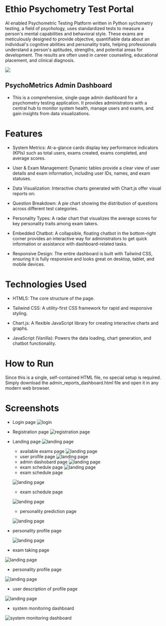 # Ethio Psychometry Test Portal
AI enabled Psychometric Testing Platform written in Python
sychometry testing, a field of psychology, uses standardized tests to measure a person's mental capabilities and behavioral style. These exams are meticulously designed to provide objective, quantifiable data about an individual's cognitive abilities and personality traits, helping professionals understand a person's aptitudes, strengths, and potential areas for development. The results are often used in career counseling, educational placement, and clinical diagnosis.

![](https://github.com/MulukenSholaye/psychometry_test_portal/blob/22fc592f2fff3b4c09bdca36105914bdc24a9655/21711737214.jpg)

## PsychoMetrics Admin Dashboard
* This is a comprehensive, single-page admin dashboard for a psychometry testing application. It provides administrators with a central hub to monitor system health, manage users and exams, and gain insights from data visualizations.

# Features
* System Metrics: At-a-glance cards display key performance indicators (KPIs) such as total users, exams created, exams completed, and average scores.

* User & Exam Management: Dynamic tables provide a clear view of user details and exam information, including user IDs, names, and exam statuses.

* Data Visualization: Interactive charts generated with Chart.js offer visual reports on:

* Question Breakdown: A pie chart showing the distribution of questions across different test categories.

* Personality Types: A radar chart that visualizes the average scores for key personality traits among exam takers.

* Embedded Chatbot: A collapsible, floating chatbot in the bottom-right corner provides an interactive way for administrators to get quick information or assistance with dashboard-related tasks.

* Responsive Design: The entire dashboard is built with Tailwind CSS, ensuring it is fully responsive and looks great on desktop, tablet, and mobile devices.

# Technologies Used
* HTML5: The core structure of the page.

* Tailwind CSS: A utility-first CSS framework for rapid and responsive styling.

* Chart.js: A flexible JavaScript library for creating interactive charts and graphs.

* JavaScript (Vanilla): Powers the data loading, chart generation, and chatbot functionality.

# How to Run
Since this is a single, self-contained HTML file, no special setup is required.
Simply download the admin_reports_dashboard.html file and open it in any modern web browser.

# Screenshots
* Login page
  ![login](https://github.com/MulukenSholaye/psychometry_test_portal/blob/ec15b23b538c810160affb4b786b7beeeb754cea/Screenshot%20from%202025-09-23%2019-42-40.png)
* Registration page
   ![registration page](https://github.com/MulukenSholaye/psychometry_test_portal/blob/dcacdae6d4db2b6b83d102dad6131ec5589be83e/Screenshot%20from%202025-09-23%2019-43-49.png)
* Landing page
   ![landing page](https://github.com/MulukenSholaye/psychometry_test_portal/blob/8f0a9c74805ebff1e9db2078b223b976a2dea065/Screenshot%20from%202025-09-23%2019-45-28.png)
  * available exams page
   ![landing page](https://github.com/MulukenSholaye/psychometry_test_portal/blob/8f0a9c74805ebff1e9db2078b223b976a2dea065/Screenshot%20from%202025-09-23%2019-46-20.png)
  * user profile page
   ![landing page](https://github.com/MulukenSholaye/psychometry_test_portal/blob/8f0a9c74805ebff1e9db2078b223b976a2dea065/Screenshot%20from%202025-09-23%2019-48-09.png)
  * admin dashobard page
   ![landing page](https://github.com/MulukenSholaye/psychometry_test_portal/blob/8f0a9c74805ebff1e9db2078b223b976a2dea065/Screenshot%20from%202025-09-23%2019-50-05.png)
  * exam schedule page
   ![landing page](https://github.com/MulukenSholaye/psychometry_test_portal/blob/8f0a9c74805ebff1e9db2078b223b976a2dea065/Screenshot%20from%202025-09-23%2019-51-30.png)
  * exam schedule page

   ![landing page](https://github.com/MulukenSholaye/psychometry_test_portal/blob/8f0a9c74805ebff1e9db2078b223b976a2dea065/Screenshot%20from%202025-09-23%2019-51-30.png)
  * exam schedule page

   ![landing page](https://github.com/MulukenSholaye/psychometry_test_portal/blob/8f0a9c74805ebff1e9db2078b223b976a2dea065/Screenshot%20from%202025-09-23%2019-51-30.png)
  * personality prediction page

   ![landing page](https://github.com/MulukenSholaye/psychometry_test_portal/blob/8f0a9c74805ebff1e9db2078b223b976a2dea065/Screenshot%20from%202025-09-23%2019-57-04.png)
 * personality profile page

   ![landing page](https://github.com/MulukenSholaye/psychometry_test_portal/blob/8f0a9c74805ebff1e9db2078b223b976a2dea065/Screenshot%20from%202025-09-23%2019-59-30.png)
  
  * exam taking page

   ![landing page](https://github.com/MulukenSholaye/psychometry_test_portal/blob/8f0a9c74805ebff1e9db2078b223b976a2dea065/Screenshot%20from%202025-09-23%2019-58-07.png)

   *  personality profile page

   ![landing page](https://github.com/MulukenSholaye/psychometry_test_portal/blob/8f0a9c74805ebff1e9db2078b223b976a2dea065/Screenshot%20from%202025-09-23%2020-00-43.png)

   *  user description of  profile page

   ![landing page](https://github.com/MulukenSholaye/psychometry_test_portal/blob/8f0a9c74805ebff1e9db2078b223b976a2dea065/Screenshot%20from%202025-09-23%2020-06-33.png)
   *  system monitoring dashboard

   ![system monitoring dashboard](https://github.com/MulukenSholaye/psychometry_test_portal/blob/8f0a9c74805ebff1e9db2078b223b976a2dea065/Screenshot%20from%202025-09-23%2020-10-22.png)
  
